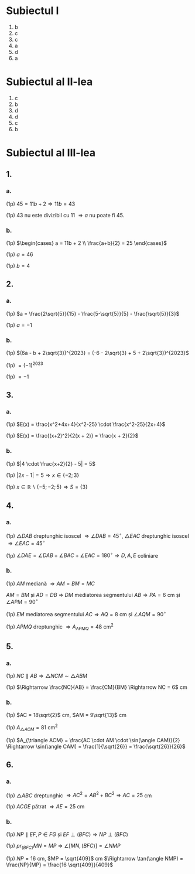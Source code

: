 # Subiectul I

1. b
2. c
3. c
4. a
5. d
6. a

# Subiectul al II-lea

1. c
2. b
3. d
4. d
5. c
6. b

# Subiectul al III-lea

## 1.

### a.

(1p) $45 = 11b + 2 \Rightarrow 11b = 43$

(1p) $43$ nu este divizibil cu $11$ $\Rightarrow a$ nu poate fi $45$.

### b.

(1p) $\begin{cases}
a = 11b + 2 \\
\frac{a+b}{2} = 25
\end{cases}$

(1p) $a=46$

(1p) $b=4$

## 2.

### a.

(1p) $a = \frac{2\sqrt{5}}{15} - \frac{5-\sqrt{5}}{5} - \frac{\sqrt{5}}{3}$

(1p) $a = -1$

### b.

(1p) $(6a - b + 2\sqrt{3})^{2023} = (-6 - 2\sqrt{3} + 5 + 2\sqrt{3})^{2023}$

(1p) $= (-1)^{2023}$

(1p) $= -1$

## 3.

### a.

(1p) $E(x) = \frac{x^2+4x+4}{x^2-25} \cdot \frac{x^2-25}{2x+4}$

(1p) $E(x) = \frac{(x+2)^2}{2(x + 2)} = \frac{x + 2}{2}$

### b.

(1p) $|4 \cdot \frac{x+2}{2} - 5| = 5$

(1p) $|2x - 1| = 5 \Rightarrow x \in \{-2; 3\}$

(1p) $x \in \mathbb{R} \backslash \{-5; -2; 5\} \Rightarrow S = \{3\}$

## 4.

### a.

(1p) $\triangle DAB$ dreptunghic isoscel $\Rightarrow \angle DAB = 45^\circ$, $\triangle EAC$ dreptunghic isoscel $\Rightarrow \angle EAC = 45^\circ$

(1p) $\angle DAE = \angle DAB + \angle BAC + \angle EAC = 180^\circ \Rightarrow D, A, E$ coliniare

### b.

(1p) $AM$ mediană $\Rightarrow AM = BM = MC$

$AM = BM$ și $AD = DB$ $\Rightarrow$ $DM$ mediatorea segmentului $AB \Rightarrow PA = 6$ cm și $\angle APM = 90^\circ$

(1p) $EM$ mediatorea segmentului $AC \Rightarrow AQ = 8$ cm și $\angle AQM = 90^\circ$

(1p) $APMQ$ dreptunghic $\Rightarrow A_{APMQ} = 48$ cm$^2$

## 5.

### a.

(1p) $NC \parallel AB \Rightarrow \triangle NCM \sim \triangle ABM$

(1p) $\Rightarrow \frac{NC}{AB} = \frac{CM}{BM} \Rightarrow NC = 6$ cm

### b.

(1p) $AC = 18\sqrt{2}$ cm, $AM = 9\sqrt{13}$ cm

(1p) $A_{\triangle ACM} = 81$ cm$^2$

(1p) $A_{\triangle ACM} = \frac{AC \cdot AM \cdot \sin(\angle CAM)}{2} \Rightarrow \sin(\angle CAM) = \frac{1}{\sqrt{26}} = \frac{\sqrt{26}}{26}$

## 6.

### a.

(1p) $\triangle ABC$ dreptunghic $\Rightarrow AC^2 = AB^2 + BC^2 \Rightarrow AC = 25$ cm

(1p) $ACGE$ pătrat $\Rightarrow AE = 25$ cm

### b.

(1p) $NP \parallel EF, P \in FG$ și $EF \perp (BFC) \Rightarrow NP \perp (BFC)$

(1p) $pr_{(BFC)}MN = MP$ $\Rightarrow$ $\angle [MN, (BFC)]= \angle NMP$

(1p) $NP = 16$ cm, $MP = \sqrt{409}$ cm $\Rightarrow \tan(\angle NMP) = \frac{NP}{MP} = \frac{16 \sqrt{409}}{409}$
